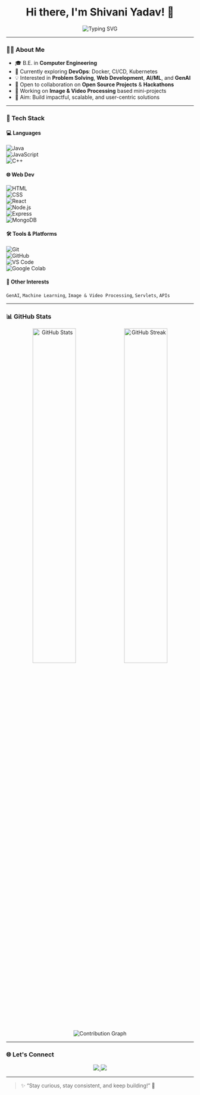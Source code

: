<h1 align="center">Hi there, I'm Shivani Yadav! 👋</h1>

<p align="center">
  <img src="https://readme-typing-svg.demolab.com?font=Fira+Code&size=25&pause=1000&center=true&vCenter=true&width=440&lines=💻+Passionate+about+Web+Dev+%26+AI;🚀+Always+Building+%26+Breaking;🎯+Problem+Solver+%7C+Open+Source+Lover" alt="Typing SVG" />
</p>


---

### 👩‍💻 About Me

- 🎓 B.E. in **Computer Engineering**
- 🌱 Currently exploring **DevOps**: Docker, CI/CD, Kubernetes
- 💡 Interested in **Problem Solving**, **Web Development**, **AI/ML**, and **GenAI**
- 🤝 Open to collaboration on **Open Source Projects** & **Hackathons**
- 🎥 Working on **Image & Video Processing** based mini-projects
- 🎯 Aim: Build impactful, scalable, and user-centric solutions

---

### 🚀 Tech Stack

#### 💻 Languages  
![Java](https://img.shields.io/badge/Java-007396?style=for-the-badge&logo=java&logoColor=white)  
![JavaScript](https://img.shields.io/badge/JavaScript-F7DF1E?style=for-the-badge&logo=javascript&logoColor=black)  
![C++](https://img.shields.io/badge/C++-00599C?style=for-the-badge&logo=cplusplus&logoColor=white)

#### 🌐 Web Dev  
![HTML](https://img.shields.io/badge/HTML5-E34F26?style=for-the-badge&logo=html5&logoColor=white)  
![CSS](https://img.shields.io/badge/CSS3-1572B6?style=for-the-badge&logo=css3&logoColor=white)  
![React](https://img.shields.io/badge/React-20232a?style=for-the-badge&logo=react&logoColor=61DAFB)  
![Node.js](https://img.shields.io/badge/Node.js-339933?style=for-the-badge&logo=nodedotjs&logoColor=white)  
![Express](https://img.shields.io/badge/Express.js-404D59?style=for-the-badge)  
![MongoDB](https://img.shields.io/badge/MongoDB-4EA94B?style=for-the-badge&logo=mongodb&logoColor=white)

#### 🛠️ Tools & Platforms  
![Git](https://img.shields.io/badge/Git-F05032?style=for-the-badge&logo=git&logoColor=white)  
![GitHub](https://img.shields.io/badge/GitHub-181717?style=for-the-badge&logo=github)  
![VS Code](https://img.shields.io/badge/VS_Code-007ACC?style=for-the-badge&logo=visual-studio-code&logoColor=white)  
![Google Colab](https://img.shields.io/badge/Google%20Colab-F9AB00?style=for-the-badge&logo=googlecolab&logoColor=black)

#### 🔬 Other Interests  
`GenAI`, `Machine Learning`, `Image & Video Processing`, `Servlets`, `APIs`

---

### 📊 GitHub Stats

<p align="center">
  <img src="https://github-readme-stats.vercel.app/api?username=ShivaniYadav7&show_icons=true&theme=radical" alt="GitHub Stats" width="48%"/>
  <img src="https://github-readme-streak-stats.herokuapp.com/?user=ShivaniYadav7&theme=radical" alt="GitHub Streak" width="48%"/>
</p>
<p align="center">
  <img src="https://github-readme-activity-graph.vercel.app/graph?username=ShivaniYadav7&theme=radical" alt="Contribution Graph"/>
</p>

---

### 🌐 Let's Connect

<p align="center">
  <a href="mailto:shivaniyadav84237@gmail.com">
    <img src="https://img.shields.io/badge/Gmail-D14836?style=for-the-badge&logo=gmail&logoColor=white" />
  </a>
  <a href="https://www.linkedin.com/in/shivani-yadav-b99853259/">
    <img src="https://img.shields.io/badge/LinkedIn-blue?style=for-the-badge&logo=linkedin&logoColor=white" />
  </a>
</p>

---

> ✨ “Stay curious, stay consistent, and keep building!” 🚀  

